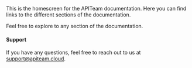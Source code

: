 This is the homescreen for the APITeam documentation. Here you can find links to the different sections of the documentation.


Feel free to explore to any section of the documentation.

<DocsContents />

#### Support

If you have any questions, feel free to reach out to us at [support@apiteam.cloud](mailto://support@apiteam.cloud).


